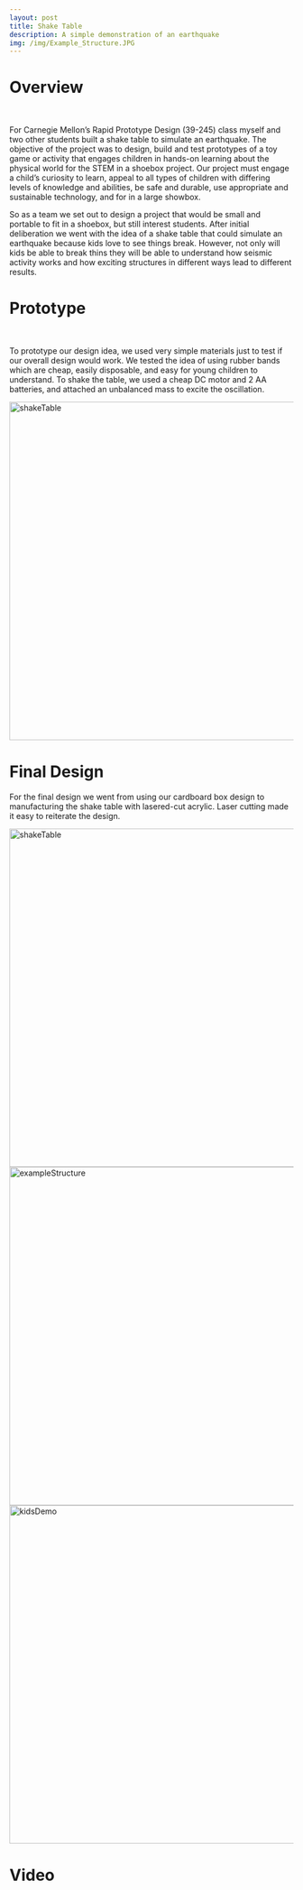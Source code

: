 ```yaml
---
layout: post
title: Shake Table
description: A simple demonstration of an earthquake
img: /img/Example_Structure.JPG
---
```


# Overview
<br />

For Carnegie Mellon’s Rapid Prototype Design (39-245) class myself and two other students built a shake table to simulate an earthquake. The objective of the project was to design, build and test prototypes of a toy game or activity that engages children in hands-on learning about the physical world for the STEM in a shoebox project. Our project must engage a child’s curiosity to learn, appeal to all types of children with differing levels of knowledge and abilities, be safe and durable, use appropriate and sustainable technology, and for in a large showbox. 

So as a team we set out to design a project that would be small and portable to fit in a shoebox, but still interest students. After initial deliberation we went with the idea of a shake table that could simulate an earthquake because kids love to see things break. However, not only will kids be able to break thins they will be able to understand how seismic activity works and how exciting structures in different ways lead to different results.


# Prototype
<br />

To prototype our design idea, we used very simple materials just to test if our overall design would work. We tested the idea of using rubber bands which are cheap, easily disposable, and easy for young children to understand. To shake the table, we used a cheap DC motor and 2 AA batteries, and attached an unbalanced mass to excite the oscillation. 

<img src="http://krcarter.github.io/img/early_table.jpeg" alt="shakeTable" width="600"/>

# Final Design

For the final design we went from using our cardboard box design to manufacturing the shake table with lasered-cut acrylic. Laser cutting made it easy to reiterate the design. 

<img src="http://krcarter.github.io/img/Shake_table_CADrender.JPG" alt="shakeTable" width="600"/>

<img src="http://krcarter.github.io/img/Example_Structure.JPG" alt="exampleStructure" width="600"/>

<img src="http://krcarter.github.io/img/kidsDemo.png" alt="kidsDemo" width="600"/>


# Video
 <br />


